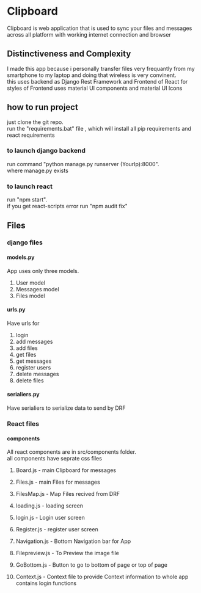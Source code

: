 
# Clipboard
Clipboard is web application that is used to sync your files and messages
across all platform with working internet connection and browser

## Distinctiveness and Complexity
I made this app because i personally transfer files
very frequantly from my smartphone to my laptop and doing that wireless
is very convinent.\
this uses backend as Django Rest Framework
and Frontend of React 
for styles of Frontend uses material UI components and material UI Icons

## how to run project 
just clone the git repo.\
run the "requirements.bat" file ,
which will install all pip requirements and react requirements

### to launch django backend
run command "python manage.py runserver (YourIp):8000".\
where manage.py exists
### to launch react 
run "npm start".\
if you get react-scripts error
run "npm audit fix"

## Files

### django files 

#### models.py
App uses only three models.
1) User model 
2) Messages model
3) Files model

#### urls.py
Have urls for 
1) login 
2) add messages
3) add files 
4) get files
5) get messages
6) register users
7) delete messages
8) delete files

#### serialiers.py
Have serialiers to serialize data to send by DRF


### React files 
#### components
All react components are in src/components folder.\
all components have seprate css files
1) Board.js - main Clipboard for messages
2) Files.js - main Files for messages
3) FilesMap.js - Map Files recived from  DRF 
4) loading.js - loading screen 
5) login.js - Login user screen 
6) Register.js - register user screen 
7) Navigation.js - Bottom Navigation bar for App 
7) Filepreview.js - To Preview the image file  
8) GoBottom.js - Button to go to bottom of page or top of page 

10) Context.js - Context file to provide Context information to whole app contains login functions